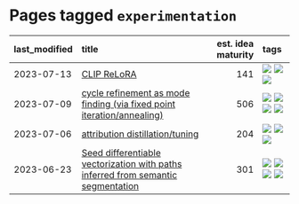 # Pages tagged `experimentation`

|last_modified|title|est. idea maturity|tags
|:---|:---|---:|:---|
|2023-07-13|[CLIP ReLoRA](../clip_relora.md)|141|[![](https://img.shields.io/badge/tag-experimentation-ea1833)](../tags/experimentation.md) [![](https://img.shields.io/badge/tag-open_source-f14da)](../tags/open_source.md) [![](https://img.shields.io/badge/tag-publication-92ab1c)](../tags/publication.md)|
|2023-07-09|[cycle refinement as mode finding (via fixed point iteration/annealing)](../cycle_refinement_as_modefinding.md)|506|[![](https://img.shields.io/badge/tag-experimentation-ea1833)](../tags/experimentation.md) [![](https://img.shields.io/badge/tag-publication-92ab1c)](../tags/publication.md) [![](https://img.shields.io/badge/tag-text2image-d9f12f)](../tags/text2image.md) [![](https://img.shields.io/badge/tag-text2video-fe76cf)](../tags/text2video.md)|
|2023-07-06|[attribution distillation/tuning](../attribution_tuning.md)|204|[![](https://img.shields.io/badge/tag-experimentation-ea1833)](../tags/experimentation.md) [![](https://img.shields.io/badge/tag-model_compression-abf295)](../tags/model_compression.md) [![](https://img.shields.io/badge/tag-publication-92ab1c)](../tags/publication.md)|
|2023-06-23|[Seed differentiable vectorization with paths inferred from semantic segmentation](../vectorize_anything.md)|301|[![](https://img.shields.io/badge/tag-experimentation-ea1833)](../tags/experimentation.md) [![](https://img.shields.io/badge/tag-segmentation-9c3a4a)](../tags/segmentation.md) [![](https://img.shields.io/badge/tag-svg-dad82b)](../tags/svg.md) [![](https://img.shields.io/badge/tag-tooling-12eec5)](../tags/tooling.md)|